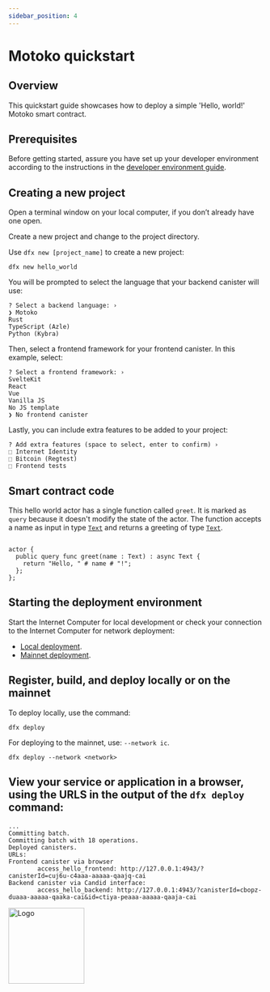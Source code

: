 ```yaml
---
sidebar_position: 4
---
```



# Motoko quickstart

## Overview

This quickstart guide showcases how to deploy a simple 'Hello, world!' Motoko smart contract.

## Prerequisites

Before getting started, assure you have set up your developer environment according to the instructions in the [developer environment guide](./dev-env).

## Creating a new project

Open a terminal window on your local computer, if you don’t already have one open.

Create a new project and change to the project directory.

Use `dfx new [project_name]` to create a new project:

```
dfx new hello_world
```

You will be prompted to select the language that your backend canister will use:

```
? Select a backend language: ›
❯ Motoko
Rust
TypeScript (Azle)
Python (Kybra)
```

Then, select a frontend framework for your frontend canister. In this example, select:

```
? Select a frontend framework: ›
SvelteKit
React
Vue
Vanilla JS
No JS template
❯ No frontend canister
```

Lastly, you can include extra features to be added to your project:

```
? Add extra features (space to select, enter to confirm) ›
⬚ Internet Identity
⬚ Bitcoin (Regtest)
⬚ Frontend tests
```

## Smart contract code

This hello world actor has a single function called `greet`. It is marked as `query` because it doesn't modify the state of the actor. The function accepts a name as input in type [`Text`](../base/Text.md) and returns a greeting of type [`Text`](../base/Text.md).


```motoko title="src/hello_backend/main.mo"

actor {
  public query func greet(name : Text) : async Text {
    return "Hello, " # name # "!";
  };
};
```

## Starting the deployment environment

Start the Internet Computer for local development or check your connection to the Internet Computer for network deployment:
- [Local deployment](/docs/current/developer-docs/getting-started/deploy/deploy-and-manage).
- [Mainnet deployment](/docs/current/developer-docs/getting-started/deploy-and-manage).

## Register, build, and deploy locally or on the mainnet

To deploy locally, use the command:

```
dfx deploy
```

For deploying to the mainnet, use: `--network ic`.

```
dfx deploy --network <network>
```

## View your service or application in a browser, using the URLS in the output of the `dfx deploy` command:

```
...
Committing batch.
Committing batch with 18 operations.
Deployed canisters.
URLs:
Frontend canister via browser
        access_hello_frontend: http://127.0.0.1:4943/?canisterId=cuj6u-c4aaa-aaaaa-qaajq-cai
Backend canister via Candid interface:
        access_hello_backend: http://127.0.0.1:4943/?canisterId=cbopz-duaaa-aaaaa-qaaka-cai&id=ctiya-peaaa-aaaaa-qaaja-cai
```

<img src="https://github.com/user-attachments/assets/844ca364-4d71-42b3-aaec-4a6c3509ee2e" alt="Logo" width="150" height="150" />

